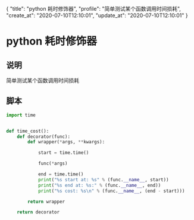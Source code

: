 {
  "title": "python 耗时修饰器",
  "profile": "简单测试某个函数调用时间损耗",
  "create_at": "2020-07-10T12:10:01",
  "update_at": "2020-07-10T12:10:01"
}

# python 耗时修饰器

## 说明
简单测试某个函数调用时间损耗

## 脚本
```python
import time


def time_cost():
    def decorator(func):
        def wrapper(*args, **kwargs):

            start = time.time()

            func(*args)

            end = time.time()
            print("%s start at: %s" % (func.__name__, start))
            print("%s end at: %s:" % (func.__name__, end))
            print("%s cost: %s\n" % (func.__name__, (end - start)))

        return wrapper

    return decorator
```
